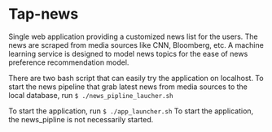 # Tap-news
Single web application providing a customized news list for the users. The news are scraped from media sources like CNN, Bloomberg, etc. A machine learning service is designed to model news topics for the ease of news preference recommendation model.

There are two bash script that can easily try the application on localhost.
To start the news pipeline that grab latest news from media sources to the local database, run
``` $ ./news_pipline_laucher.sh ```

To start the application, run
``` $ ./app_launcher.sh ```
To start the application, the news_pipline is not necessarily started.
